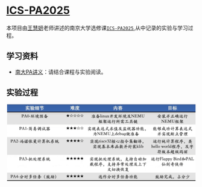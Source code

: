 # [ICS-PA2025](https://github.com/NotSleeply/ICS-PA2025)

本项目由[王慧妍](http://www.why.ink:8080)老师讲述的南京大学选修课[`ICS-PA2025`](https://space.bilibili.com/49964811/lists/6270320?type=season),从中记录的实验与学习过程。

## 学习资料

- [南大PA讲义](https://nju-projectn.github.io/ics-pa-gitbook/)：请结合课程与实验阅读。

## 实验过程

<div align="center">
  <img src="doc/ICS-PA 实验进程图.png" alt="PyOJ2025-9-20" style="width:500px;">
</div>
